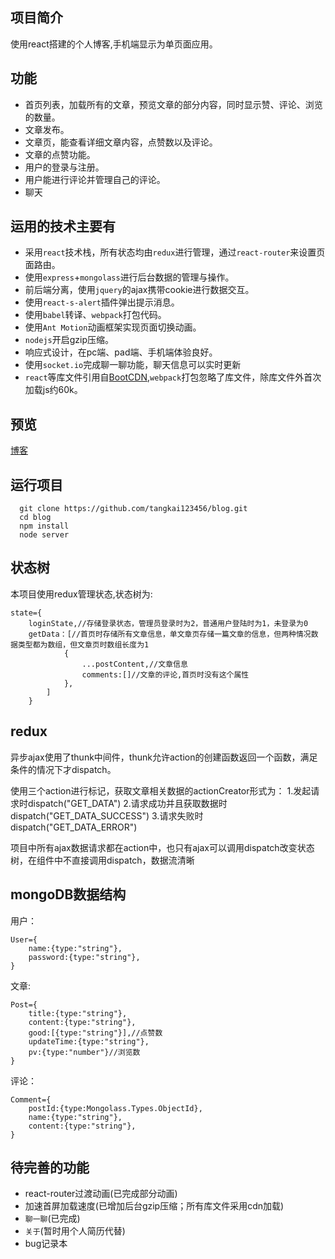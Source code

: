 ## 项目简介
使用react搭建的个人博客,手机端显示为单页面应用。

## 功能
- 首页列表，加载所有的文章，预览文章的部分内容，同时显示赞、评论、浏览的数量。
- 文章发布。
- 文章页，能查看详细文章内容，点赞数以及评论。
- 文章的点赞功能。
- 用户的登录与注册。
- 用户能进行评论并管理自己的评论。
- 聊天

## 运用的技术主要有
- 采用`react`技术栈，所有状态均由`redux`进行管理，通过`react-router`来设置页面路由。
- 使用`express`+`mongolass`进行后台数据的管理与操作。
- 前后端分离，使用`jquery`的ajax携带cookie进行数据交互。
- 使用`react-s-alert`插件弹出提示消息。
- 使用`babel`转译、`webpack`打包代码。
- 使用`Ant Motion`动画框架实现页面切换动画。
- `nodejs`开启gzip压缩。
- 响应式设计，在pc端、pad端、手机端体验良好。
- 使用`socket.io`完成聊一聊功能，聊天信息可以实时更新
- `react`等库文件引用自[BootCDN](http://www.bootcdn.cn/),`webpack`打包忽略了库文件，除库文件外首次加载js约60k。

## 预览
[博客](http://tangkai123456.xyz/)

## 运行项目
```
  git clone https://github.com/tangkai123456/blog.git
  cd blog
  npm install
  node server
```


## 状态树
本项目使用redux管理状态,状态树为:
```
state={
    loginState,//存储登录状态，管理员登录时为2，普通用户登陆时为1，未登录为0
    getData：[//首页时存储所有文章信息，单文章页存储一篇文章的信息，但两种情况数据类型都为数组，但文章页时数组长度为1
            {
                ...postContent,//文章信息
                comments:[]//文章的评论,首页时没有这个属性
            },
        ]
    }
```

## redux
异步ajax使用了thunk中间件，thunk允许action的创建函数返回一个函数，满足条件的情况下才dispatch。

使用三个action进行标记，获取文章相关数据的actionCreator形式为：
    1.发起请求时dispatch("GET_DATA")
    2.请求成功并且获取数据时dispatch("GET_DATA_SUCCESS")
    3.请求失败时dispatch("GET_DATA_ERROR")

项目中所有ajax数据请求都在action中，也只有ajax可以调用dispatch改变状态树，在组件中不直接调用dispatch，数据流清晰

## mongoDB数据结构
用户：
```
User={
    name:{type:"string"},
	password:{type:"string"},
}
```
文章:
```
Post={
    title:{type:"string"},
	content:{type:"string"},
	good:[{type:"string"}],//点赞数
	updateTime:{type:"string"},
	pv:{type:"number"}//浏览数
}
```
评论：
```
Comment={
    postId:{type:Mongolass.Types.ObjectId},
	name:{type:"string"},
	content:{type:"string"},
}
```

## 待完善的功能
- react-router过渡动画(已完成部分动画)
- 加速首屏加载速度(已增加后台gzip压缩；所有库文件采用cdn加载)
- `聊一聊`(已完成)
- `关于`(暂时用个人简历代替)
- bug记录本




